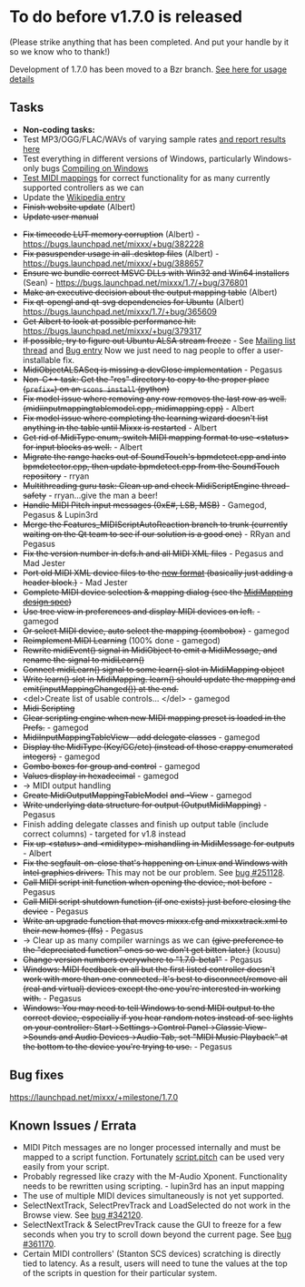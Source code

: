 # To do before v1.7.0 is released

(Please strike anything that has been completed. And put your handle by
it so we know who to thank\!)

Development of 1.7.0 has been moved to a Bzr branch. [See here for usage
details](https://code.launchpad.net/~mixxxdevelopers/mixxx/release-1.6.2)

## Tasks

  - **Non-coding tasks:**
  - Test MP3/OGG/FLAC/WAVs of varying sample rates [and report results
    here](sound%20file%20testing%20matrix)
  - Test everything in different versions of Windows, particularly
    Windows-only bugs [Compiling on Windows](compiling_on_windows)
  - [Test MIDI mappings](Supported%20Controller%20Test%20Grid) for
    correct functionality for as many currently supported controllers as
    we can
  - Update the [Wikipedia entry](http://en.wikipedia.org/wiki/Mixxx)
  - ~~Finish website update~~ (Albert)
  - ~~Update user manual~~

<!-- end list -->

  - ~~Fix timecode LUT memory corruption~~ (Albert) -
    <https://bugs.launchpad.net/mixxx/+bug/382228>
  - ~~Fix pasuspender usage in all .desktop files~~ (Albert) -
    <https://bugs.launchpad.net/mixxx/+bug/388657>
  - ~~Ensure we bundle correct MSVC DLLs with Win32 and Win64
    installers~~ (Sean) -
    <https://bugs.launchpad.net/mixxx/1.7/+bug/376801>
  - ~~Make an executive decision about the output mapping table~~
    (Albert)
  - ~~Fix qt-opengl and qt-svg dependencies for Ubuntu~~ (Albert)
    <https://bugs.launchpad.net/mixxx/1.7/+bug/365609>
  - ~~Get Albert to look at possible performance hit:~~
    <https://bugs.launchpad.net/mixxx/+bug/379317>
  - ~~If possible, try to figure out Ubuntu ALSA stream freeze~~ - See
    [Mailing list
    thread](http://thread.gmane.org/gmane.comp.multimedia.mixxx.devel/2334/focus=2337)
    and [Bug entry](https://bugs.launchpad.net/mixxx/1.7/+bug/383431)
    Now we just need to nag people to offer a user-installable fix.
  - ~~MidiObjectALSASeq is missing a devClose implementation~~ - Pegasus
  - ~~Non-C++ task: Get the "res" directory to copy to the proper place
    (`prefix=`) on an `scons install` (python)~~
  - ~~Fix model issue where removing any row removes the last row as
    well. (midiinputmappingtablemodel.cpp, midimapping.cpp)~~ - Albert
  - ~~Fix model issue where completing the learning wizard doesn't list
    anything in the table until Mixxx is restarted~~ - Albert
  - ~~Get rid of MidiType enum, switch MIDI mapping format to use
    \<status\> for input blocks as well.~~ - Albert
  - ~~Migrate the range hacks out of SoundTouch's bpmdetect.cpp and into
    bpmdetector.cpp, then update bpmdetect.cpp from the SoundTouch
    repository~~ - rryan
  - ~~Multithreading guru task: Clean up and check MidiScriptEngine
    thread-safety~~ - rryan...give the man a beer\!
  - ~~Handle MIDI Pitch input messages (0xE\#, LSB, MSB)~~ - Gamegod,
    Pegasus & Lupin3rd
  - ~~Merge the Features\_MIDIScriptAutoReaction branch to trunk
    (currently waiting on the Qt team to see if our solution is a good
    one)~~ - RRyan and Pegasus
  - ~~Fix the version number in defs.h and all MIDI XML files~~ -
    Pegasus and Mad Jester
  - ~~Port old MIDI XML device files to the [new
    format](midi_controller_mapping_file_format) (basically just adding
    a header block.)~~ - Mad Jester
  - ~~Complete MIDI device selection & mapping dialog (see the
    [MidiMapping design
    spec](midi_scripting#midi_mapping_object_design_spec))~~
  - ~~Use tree view in preferences and display MIDI devices on left.~~ -
    gamegod
  - ~~Or select MIDI device, auto select the mapping (combobox)~~ -
    gamegod
  - ~~Reimplement MIDI Learning~~ (100% done - gamegod)
  - ~~Rewrite midiEvent() signal in MidiObject to emit a MidiMessage,
    and rename the signal to midiLearn()~~
  - ~~Connect midiLearn() signal to some learn() slot in MidiMapping
    object~~
  - ~~Write learn() slot in MidiMapping. learn() should update the
    mapping and emit(inputMappingChanged()) at the end.~~
  - \<del\>Create list of usable controls... \</del\> - gamegod
  - ~~Midi Scripting~~
  - ~~Clear scripting engine when new MIDI mapping preset is loaded in
    the Prefs.~~ - gamegod
  - ~~MidiInputMappingTableView - add delegate classes~~ - gamegod
  - ~~Display the MidiType (Key/CC/etc) (instead of those crappy
    enumerated integers)~~ - gamegod
  - ~~Combo boxes for group and control~~ - gamegod
  - ~~Values display in hexadecimal~~ - gamegod
  - \-\> MIDI output handling
  - ~~Create MidiOutputMappingTableModel~~ ~~and -View~~ - gamegod
  - ~~Write underlying data structure for output (OutputMidiMapping)~~ -
    Pegasus
  - Finish adding delegate classes and finish up output table (include
    correct columns) - targeted for v1.8 instead
  - ~~Fix up \<status\> and \<miditype\> mishandling in MidiMessage for
    outputs~~ - Albert
  - ~~Fix the segfault-on-close that's happening on Linux and Windows
    with Intel graphics drivers.~~ This may not be our problem. See [bug
    \#251128](https://bugs.launchpad.net/bugs/251128).
  - ~~Call MIDI script init function when opening the device, not
    before~~ - Pegasus
  - ~~Call MIDI script shutdown function (if one exists) just before
    closing the device~~ - Pegasus
  - ~~Write an upgrade function that moves mixxx.cfg and mixxxtrack.xml
    to their new homes (ffs)~~ - Pegasus
  - \-\> Clear up as many compiler warnings as we can ~~(give preference
    to the "depreciated function" ones so we don't get bitten later.)~~
    (kousu)
  - ~~Change version numbers everywhere to "1.7.0-beta1"~~ - Pegasus
  - ~~Windows: MIDI feedback on all but the first listed controller
    doesn't work with more than one connected. It's best to
    disconnect/remove all (real and virtual) devices except the one
    you're interested in working with.~~ - Pegasus
  - ~~Windows: You may need to tell Windows to send MIDI output to the
    correct device, especially if you hear random notes instead of see
    lights on your controller: Start-\>Settings-\>Control
    Panel-\>Classic View-\>Sounds and Audio Devices-\>Audio Tab, set
    "MIDI Music Playback" at the bottom to the device you're trying to
    use.~~ - Pegasus

## Bug fixes

<https://launchpad.net/mixxx/+milestone/1.7.0>

## Known Issues / Errata

  - MIDI Pitch messages are no longer processed internally and must be
    mapped to a script function. Fortunately
    [script.pitch](midi_scripting#available_common_functions) can be
    used very easily from your script.
  - Probably regressed like crazy with the M-Audio Xponent.
    Functionality needs to be rewritten using scripting. - lupin3rd has
    an input mapping
  - The use of multiple MIDI devices simultaneously is not yet
    supported.
  - SelectNextTrack, SelectPrevTrack and LoadSelected do not work in the
    Browse view. See [bug
    \#342120](https://bugs.launchpad.net/mixxx/+bug/342120).
  - SelectNextTrack & SelectPrevTrack cause the GUI to freeze for a few
    seconds when you try to scroll down beyond the current page. See
    [bug \#361170](https://bugs.launchpad.net/mixxx/+bug/361170).
  - Certain MIDI controllers' (Stanton SCS devices) scratching is
    directly tied to latency. As a result, users will need to tune the
    values at the top of the scripts in question for their particular
    system.
